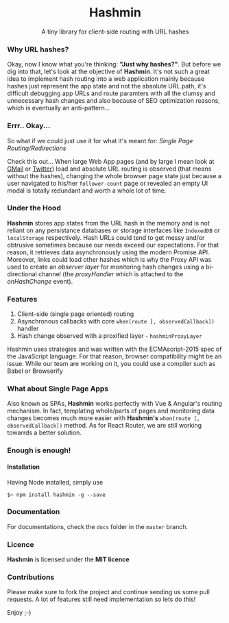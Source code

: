 <h1 align="center">Hashmin</h1>

<p align="center">
	A tiny library for client-side routing with URL hashes
</p>

### Why URL hashes?

Okay, now I know what you're thinking: **"Just why hashes?"**. But before we dig into that, let's look at the objective of **Hashmin**. It's not such a great idea to implement hash routing into a web application mainly because hashes just represent the app state and not the absolute URL path, it's difficult debugging app URLs and route paramters with all the clumsy and unnecessary hash changes and also because of SEO optimization reasons, which is eventually an anti-pattern...

### Errr.. Okay...

So what if we could just use it for what it's meant for: *Single Page Routing/Redirections*

Check this out... When large Web App pages (and by large I mean look at [GMail](gmail.com) or [Twitter](twitter.com)) load and absolute URL routing is observed (that means without the hashes), changing the whole browser page state just because a user navigated to his/her `follower-count` page or revealed an empty UI modal is totally redundant and worth a whole lot of time.

### Under the Hood

**Hashmin** stores app states from the URL hash in the memory and is not reliant on any persistance databases or storage interfaces like `IndexedDB` or `localStorage` respectively. Hash URLs could tend to get messy and/or obtrusive sometimes because our needs exceed our expectations. For that reason, it retrieves data asynchronously using the modern Promise API. Moreover, links could load other hashes which is why the Proxy API was used to create an *observer layer* for monitoring hash changes using a bi-directional channel (the *proxyHandler* which is attached to the *onHashChange* event).

### Features
1. Client-side (single page oriented) routing
2. Asynchronous callbacks with core `when(route [, observedCallback])` handler
3. Hash change observed with a proxified layer - `hashminProxyLayer`

Hashmin uses strategies and was written with the ECMAscript-2015 spec of the JavaScript language. For that reason, browser compatibility might be an issue. While our team are working on it, you could use a compiler such as Babel or Browserify

### What about Single Page Apps

Also known as SPAs, **Hashmin** works perfectly with Vue & Angular's routing mechanism. In fact, templating whole/parts of pages and monitoring data changes becomes much more easier with **Hashmin's** `when(route [, observedCallback])` method. As for React Router, we are still working towarrds a better solution.

### Enough is enough!

#### Installation

Having Node installed, simply use

    $~ npm install hashmin -g --save

### Documentation

For documentations, check the `docs` folder in the `master` branch.

### Licence

**Hashmin** is licensed under the **MIT licence**

### Contributions

Please make sure to fork the project and continue sending us some pull requests. A lot of features still need implementation so lets do this!

Enjoy ;-)
